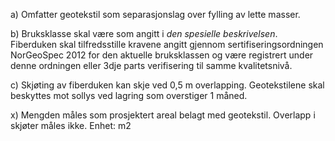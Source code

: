 a) Omfatter geotekstil som separasjonslag over fylling av lette masser.

b) Bruksklasse skal være som angitt i *den spesielle beskrivelsen*. Fiberduken skal tilfredsstille kravene angitt gjennom sertifiseringsordningen NorGeoSpec 2012 for den aktuelle bruksklassen og være registrert under denne ordningen eller 3dje parts verifisering til samme kvalitetsnivå.

c) Skjøting av fiberduken kan skje ved 0,5 m overlapping. Geotekstilene skal beskyttes mot sollys ved lagring som overstiger 1 måned.

x) Mengden måles som prosjektert areal belagt med geotekstil. Overlapp i skjøter måles ikke. Enhet: m2

